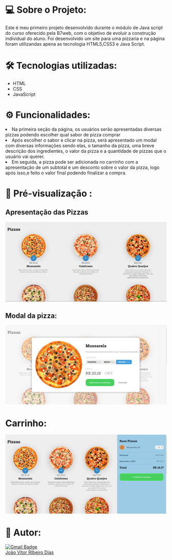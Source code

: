 # 💻  Sobre o Projeto:
Este é meu primeiro projeto desenvolvido durante o módulo de Java script do curso oferecido pela B7web, com o objetivo de evoluir a construção individual do aluno. Foi desenvolvido um site para uma pizzaria e na página foram utilizandas apena as tecnologia HTML5,CSS3 e Java Script.
</br>
# 🛠 Tecnologias utilizadas:
<div>
    <ul>
        <li>HTML</li>
        <li>CSS</li>
        <li>JavaScript</li>
    </ul>
</div>

# ⚙️ Funcionalidades:
<li>Na primeira seção da página, os usuários serão apresentadas diversas pizzas podendo escolher qual sabor de pizza comprar</li>
<li>Após escolher o sabor e clicar na pizza, será apresentado um modal com diversas informações sendo elas, o tamanho da pizza, uma breve descrição dos ingredientes, o valor da pizza e a quantidade de pizzas que o usuário vai querer.</li>
<li>Em seguida, a pizza pode ser adicionada no carrinho com a apresentação de um subtotal e um desconto sobre o valor da pizza, logo após isso,e feito o valor final podendo finalizar a compra. </li>

# 🎨 Pré-visualização :
## Apresentação das Pizzas
<img src="midia.readme/Layout.png" alt="">

## Modal da pizza:
<img src="midia.readme/modal.png" alt="">

# Carrinho:
<img src="midia.readme/carrinho.png" alt="">

# 🦸 Autor:
[![Gmail Badge](https://img.shields.io/badge/-joaovitordias.2b@gmail.com-c14438?style=flat-square&logo=Gmail&logoColor=white&link=mailto:joaovitordias.2b@gmail.com)](mailto:joaovitordias.2b@gmail.com)
<br/>
<a href="https://www.linkedin.com/in/jo%C3%A3o-vitor-ribeiro-dias-339a56258/" target="_blank">João Vitor RIbeiro Dias</a>
